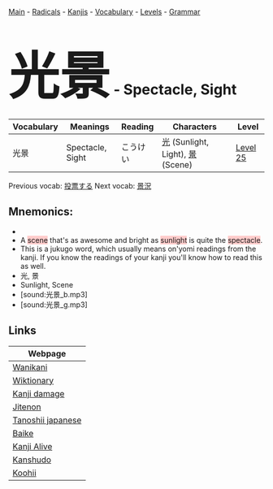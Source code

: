 <style> bigfont {font-size: 100px}</style>
[Main](../README.md) -
[Radicals](../radicals.md) -
[Kanjis](../kanjis.md) -
[Vocabulary](../vocabulary.md) -
[Levels](../levels.md) -
[Grammar](../grammar.md)
# <bigfont> 光景</bigfont> - Spectacle, Sight 

| Vocabulary | Meanings | Reading | Characters | Level |
| --- | --- | --- | --- | --- |
| 光景 | Spectacle, Sight | こうけい |  [光](../kanjis/光.md) (Sunlight, Light), [景](../kanjis/景.md) (Scene) | [Level 25](../levels/wk_level25.md) |

Previous vocab: [投票する](投票する.md) Next vocab: [景況](景況.md) 

## Mnemonics:

* 
* A <span style="background-color:#ffcccb"> scene</span> that's as awesome and bright as <span style="background-color:#ffcccb"> sunlight</span> is quite the <span style="background-color:#ffcccb"> spectacle</span>.
* This is a jukugo word, which usually means on'yomi readings from the kanji. If you know the readings of your kanji you'll know how to read this as well.
* 光, 景
* Sunlight, Scene
* [sound:光景_b.mp3]
* [sound:光景_g.mp3]


## Links 

| Webpage |
| --- |
| [Wanikani          ](https://www.wanikani.com/kanji/光景) |
| [Wiktionary        ](https://en.wiktionary.org/wiki/光景) |
| [Kanji damage      ](http://www.kanjidamage.com/kanji/search?utf8=✓&q=光景) |
| [Jitenon           ](https://jitenon.com/kanji/光景) |
| [Tanoshii japanese ](https://www.tanoshiijapanese.com/dictionary/kanji.cfm?k=光景) |
| [Baike             ](https://baike.baidu.com/item/光景) |
| [Kanji Alive       ](https://app.kanjialive.com/光景) |
| [Kanshudo          ](https://www.kanshudo.com/searchmn?q=光景) |
| [Koohii            ](https://kanji.koohii.com/study/kanji/光景) |
